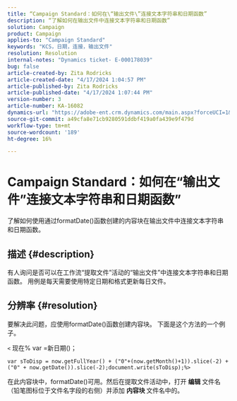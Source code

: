 ```yaml
---
title: “Campaign Standard：如何在\“输出文件\”连接文本字符串和日期函数”
description: “了解如何在输出文件中连接文本字符串和日期函数”
solution: Campaign
product: Campaign
applies-to: "Campaign Standard"
keywords: "KCS，日期，连接，输出文件"
resolution: Resolution
internal-notes: "Dynamics ticket- E-000178039"
bug: false
article-created-by: Zita Rodricks
article-created-date: "4/17/2024 1:04:57 PM"
article-published-by: Zita Rodricks
article-published-date: "4/17/2024 1:07:44 PM"
version-number: 3
article-number: KA-16082
dynamics-url: "https://adobe-ent.crm.dynamics.com/main.aspx?forceUCI=1&pagetype=entityrecord&etn=knowledgearticle&id=32b2de13-bbfc-ee11-a1ff-6045bd0065b6"
source-git-commit: a49cfa8e71cb9280591ddbf419a0fa439e9f479d
workflow-type: tm+mt
source-wordcount: '189'
ht-degree: 16%

---
```


# Campaign Standard：如何在“输出文件”连接文本字符串和日期函数”


了解如何使用通过formatDate()函数创建的内容块在输出文件中连接文本字符串和日期函数。

## 描述 {#description}


有人询问是否可以在工作流“提取文件”活动的“输出文件”中连接文本字符串和日期函数。 用例是每天需要使用特定日期和格式更新每日文件。


## 分辨率 {#resolution}


要解决此问题，应使用formatDate()函数创建内容块。 下面是这个方法的一个例子。

`<` 现在% var =新日期()；


```
var sToDisp = now.getFullYear() + ("0"+(now.getMonth()+1)).slice(-2) + ("0" + now.getDate()).slice(-2);document.write(sToDisp);%>
```


在此内容块中，formatDate()可用。然后在提取文件活动中，打开 <b>编辑 </b>文件名（铅笔图标位于文件名字段的右侧）并添加 <b>内容块 </b>文件名中的。
